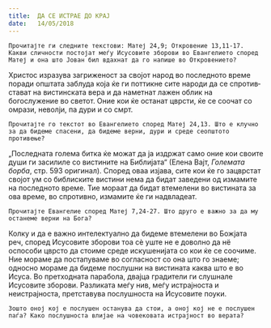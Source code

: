 ```yaml
---
title:  ДА СЕ ИСТРАЕ ДО КРАЈ
date:   14/05/2018
---
```


`Прочитајте ги следните текстови: Матеј 24,9; Oткровение 13,11-17. Какви сличности постојат меѓу Исусовите зборови во Евангелието според Матеј и она што Јован бил вдахнат да го напише во Откровението?`

Христос изразува загриженост за својот народ во последното време поради општата заблуда која ќе ги поттикне сите народи да се спротив­стават на вистинската вера и да наметнат лажен облик на богослужение во светот. Оние кои ќе останат цврсти, ќе се соочат со омрази, неволји, па дури и со смрт.

`Прочитајте го текстот во Евангелието според Матеј 24,13. Што е клучно за да бидеме спасени, да бидеме верни, дури и среде сеопштото противење?`

„Последната голема битка ќе можат да ја издржат само оние кои своите души ги засилиле со вистините на Библијата“ (Елена Вајт, *Големата борба*, стр. 593 оригинал). Според оваа изјава, сите кои ќе го зацврстат својот ум со библиските вистини нема да бидат заведени од измамите на последното време. Тие мораат да бидат втемелени во вистината за ова време, во спротивно, измамите ќе ги надвладеат.

`Прочитајте Евангелие според Матеј 7,24-27. Што друго е важно за да му останеме верни на Бога?`

Колку и да е важно интелектуално да бидеме втемелени во Божјата реч, според Исусовите зборови тоа сѐ уште не е доволно да нё оспособи цврсто да стоиме среде искушенијата со кои ќе се соочиме. Ние мораме да постапуваме во согласност со она што го знаеме; односно мораме да бидеме послушни на вистината каква што е во Исуса. Во претходната парабола, двајца градители ги слушнале Исусовите зборови. Разликата меѓу нив, меѓу истрајноста и неистрајноста, претставува послушноста на Исусовите поуки.

`Зошто оној кој е послушен останува да стои, а оној кој не е послушен паѓа? Како послушноста влијае на човековата истрајност во верата?`
